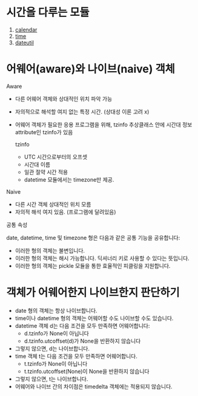 # 시간을 다루는 모듈
1. [calendar](https://docs.python.org/3/library/calendar.html#module-calendar)
2. [time](https://docs.python.org/3/library/time.html#module-time)
3. [dateutil](https://dateutil.readthedocs.io/en/stable/)

# 어웨어(aware)와 나이브(naive) 객체

Aware

- 다른 어웨어 객체와 상대적인 위치 파악 가능
- 자의적으로 해석할 여지 없는 특정 시간. (상대성 이론 고려 x)
- 어웨어 객체가 필요한 응용 프로그램을 위해, tzinfo 추상클래스 안에 시간대 정보 attribute인 tzinfo가 있음

  tzinfo
    - UTC 시간으로부터의 오프셋
    - 시간대 이름
    - 일관 절약 시간 적용
    - datetime 모듈에서는 timezone만 제공.

Naive

- 다른 시간 객체 상대적인 위치 모름
- 자의적 해석 여지 있음. (프로그램에 달려있음)


공통 속성

date, datetime, time 및 timezone 형은 다음과 같은 공통 기능을 공유합니다:
- 이러한 형의 객체는 불변입니다.
- 이러한 형의 객체는 해시 가능합니다. 딕셔너리 키로 사용할 수 있다는 뜻입니다.
- 이러한 형의 객체는 pickle 모듈을 통한 효율적인 피클링을 지원합니다.

# 객체가 어웨어한지 나이브한지 판단하기
- date 형의 객체는 항상 나이브합니다.
- time이나 datetime 형의 객체는 어웨어할 수도 나이브할 수도 있습니다.
- datetime 객체 d는 다음 조건을 모두 만족하면 어웨어합니다:
  - d.tzinfo가 None이 아닙니다
  - d.tzinfo.utcoffset(d)가 None을 반환하지 않습니다
- 그렇지 않으면, d는 나이브합니다.
- time 객체 t는 다음 조건을 모두 만족하면 어웨어합니다.
  - t.tzinfo가 None이 아닙니다
  - t.tzinfo.utcoffset(None)이 None을 반환하지 않습니다
- 그렇지 않으면, t는 나이브합니다.
- 어웨어와 나이브 간의 차이점은 timedelta 객체에는 적용되지 않습니다.
